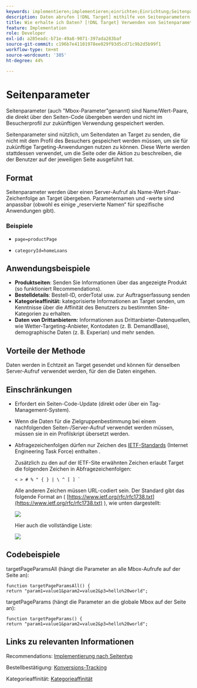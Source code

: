 ```yaml
---
keywords: implementieren;implementieren;einrichten;Einrichtung;Seitenparameter
description: Daten abrufen [!DNL Target] mithilfe von Seitenparametern.
title: Wie erhalte ich Daten? [!DNL Target] Verwenden von Seitenparametern?
feature: Implementation
role: Developer
exl-id: a285eadc-b71e-49a8-9071-397ada283baf
source-git-commit: c196b7e41101978ee029f93d5cd71c9b2d5b99f1
workflow-type: tm+mt
source-wordcount: '385'
ht-degree: 44%

---
```


# Seitenparameter

Seitenparameter (auch &quot;Mbox-Parameter&quot;genannt) sind Name/Wert-Paare, die direkt über den Seiten-Code übergeben werden und nicht im Besucherprofil zur zukünftigen Verwendung gespeichert werden.

Seitenparameter sind nützlich, um Seitendaten an Target zu senden, die nicht mit dem Profil des Besuchers gespeichert werden müssen, um sie für zukünftige Targeting-Anwendungen nutzen zu können. Diese Werte werden stattdessen verwendet, um die Seite oder die Aktion zu beschreiben, die der Benutzer auf der jeweiligen Seite ausgeführt hat.

## Format

Seitenparameter werden über einen Server-Aufruf als Name-Wert-Paar-Zeichenfolge an Target übergeben. Parameternamen und -werte sind anpassbar (obwohl es einige „reservierte Namen“ für spezifische Anwendungen gibt).

### Beispiele

* `page=productPage`

* `categoryId=homeLoans`

## Anwendungsbeispiele

* **Produktseiten**: Senden Sie Informationen über das angezeigte Produkt (so funktioniert Recommendations).
* **Bestelldetails**: Bestell-ID, orderTotal usw. zur Auftragserfassung senden
* **Kategorieaffinität:** kategorisierte Informationen an Target senden, um Kenntnisse über die Affinität des Benutzers zu bestimmten Site-Kategorien zu erhalten.
* **Daten von Drittanbietern:** Informationen aus Drittanbieter-Datenquellen, wie Wetter-Targeting-Anbieter, Kontodaten (z. B. DemandBase), demographische Daten (z. B. Experian) und mehr senden.

## Vorteile der Methode

Daten werden in Echtzeit an Target gesendet und können für denselben Server-Aufruf verwendet werden, für den die Daten eingehen.

## Einschränkungen

* Erfordert ein Seiten-Code-Update (direkt oder über ein Tag-Management-System).
* Wenn die Daten für die Zielgruppenbestimmung bei einem nachfolgenden Seiten-/Server-Aufruf verwendet werden müssen, müssen sie in ein Profilskript übersetzt werden.
* Abfragezeichenfolgen dürfen nur Zeichen des [IETF-Standards](https://www.ietf.org/rfc/rfc3986.txt) (Internet Engineering Task Force) enthalten .

   Zusätzlich zu den auf der IETF-Site erwähnten Zeichen erlaubt Target die folgenden Zeichen in Abfragezeichenfolgen:

   ```< > # % " { } | \ ^ [ ] ` ```

   Alle anderen Zeichen müssen URL-codiert sein. Der Standard gibt das folgende Format an ( [https://www.ietf.org/rfc/rfc1738.txt](https://www.ietf.org/rfc/rfc1738.txt) ), wie unten dargestellt:

   ![](assets/ietf1.png)

   Hier auch die vollständige Liste:

   ![](assets/ietf2.png)

## Codebeispiele

targetPageParamsAll (hängt die Parameter an alle Mbox-Aufrufe auf der Seite an):

`function targetPageParamsAll() { return "param1=value1&param2=value2&p3=hello%20world";`

targetPageParams (hängt die Parameter an die globale Mbox auf der Seite an):

`function targetPageParams() { return "param1=value1&param2=value2&p3=hello%20world";`

## Links zu relevanten Informationen

Recommendations: [Implementierung nach Seitentyp](https://developer.adobe.com/target/implement/recommendations/)

Bestellbestätigung: [Konversions-Tracking](https://developer.adobe.com/target/implement/client-side/atjs/how-to-deployatjs/implement-target-without-a-tag-manager/)

Kategorieaffinität: [Kategorieaffinität](/help/main/c-target/c-visitor-profile/category-affinity.md#concept_75EC1E1123014448B8B92AD16B2D72CC)
